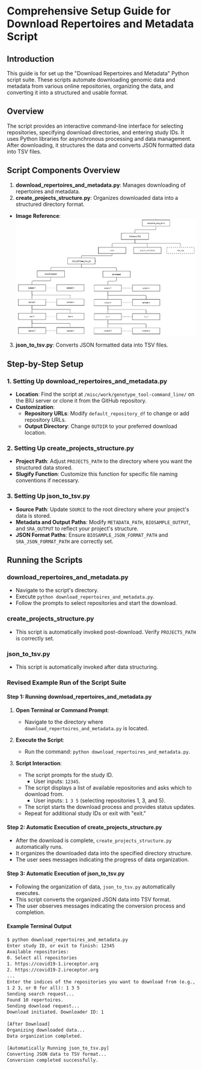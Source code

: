 # Comprehensive Setup Guide for Download Repertoires and Metadata Script

## Introduction
This guide is for set up the "Download Repertoires and Metadata" Python script suite. These scripts automate downloading genomic data and metadata from various online repositories, organizing the data, and converting it into a structured and usable format.

## Overview

The script provides an interactive command-line interface for selecting repositories, specifying download directories, and entering study IDs. It uses Python libraries for asynchronous processing and data management. After downloading, it structures the data and converts JSON formatted data into TSV files.


## Script Components Overview
1. **download_repertoires_and_metadata.py**: Manages downloading of repertoires and metadata.
2. **create_projects_structure.py**: Organizes downloaded data into a structured directory format.
- **Image Reference**: 
 **![secrets structure](../../images/project_structure.jpg)**

3. **json_to_tsv.py**: Converts JSON formatted data into TSV files.

## Step-by-Step Setup

### 1. Setting Up download_repertoires_and_metadata.py
- **Location**: Find the script at `/misc/work/genotype_tool-command_line/` on the BIU server or clone it from the GitHub repository.
- **Customization**:
  - **Repository URLs**: Modify `default_repository_df` to change or add repository URLs.
  - **Output Directory**: Change `OUTDIR` to your preferred download location.

### 2. Setting Up create_projects_structure.py
- **Project Path**: Adjust `PROJECTS_PATH` to the directory where you want the structured data stored.
- **Slugify Function**: Customize this function for specific file naming conventions if necessary.

### 3. Setting Up json_to_tsv.py
- **Source Path**: Update `SOURCE` to the root directory where your project's data is stored.
- **Metadata and Output Paths**: Modify `METADATA_PATH`, `BIOSAMPLE_OUTPUT`, and `SRA_OUTPUT` to reflect your project's structure.
- **JSON Format Paths**: Ensure `BIOSAMPLE_JSON_FORMAT_PATH` and `SRA_JSON_FORMAT_PATH` are correctly set.

## Running the Scripts

### download_repertoires_and_metadata.py
- Navigate to the script's directory.
- Execute `python download_repertoires_and_metadata.py`.
- Follow the prompts to select repositories and start the download.

### create_projects_structure.py
- This script is automatically invoked post-download. Verify `PROJECTS_PATH` is correctly set.

### json_to_tsv.py
- This script is automatically invoked after data structuring.


### Revised Example Run of the Script Suite

#### Step 1: Running download_repertoires_and_metadata.py
1. **Open Terminal or Command Prompt**:
   - Navigate to the directory where `download_repertoires_and_metadata.py` is located.

2. **Execute the Script**:
   - Run the command: `python download_repertoires_and_metadata.py`.

3. **Script Interaction**:
   - The script prompts for the study ID. 
     - User inputs: `12345`.
   - The script displays a list of available repositories and asks which to download from.
     - User inputs: `1 3 5` (selecting repositories 1, 3, and 5).
   - The script starts the download process and provides status updates.
   - Repeat for additional study IDs or exit with "exit."

#### Step 2: Automatic Execution of create_projects_structure.py
- After the download is complete, `create_projects_structure.py` automatically runs.
- It organizes the downloaded data into the specified directory structure.
- The user sees messages indicating the progress of data organization.

#### Step 3: Automatic Execution of json_to_tsv.py
- Following the organization of data, `json_to_tsv.py` automatically executes.
- This script converts the organized JSON data into TSV format.
- The user observes messages indicating the conversion process and completion.

#### Example Terminal Output
```
$ python download_repertoires_and_metadata.py
Enter study ID, or exit to finish: 12345
Available repositories:
0. Select all repositories
1. https://covid19-1.ireceptor.org
2. https://covid19-2.ireceptor.org
...
Enter the indices of the repositories you want to download from (e.g., 1 2 3, or 0 for all): 1 3 5
Sending search request...
Found 10 repertoires.
Sending download request...
Download initiated. Downloader ID: 1

[After Download]
Organizing downloaded data...
Data organization completed.

[Automatically Running json_to_tsv.py]
Converting JSON data to TSV format...
Conversion completed successfully.
```

